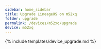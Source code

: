 ```yaml
---
sidebar: home_sidebar
title: Upgrade LineageOS on m52xq
folder: upgrade
permalink: /devices/m52xq/upgrade
device: m52xq
---
```

{% include templates/device_upgrade.md %}
